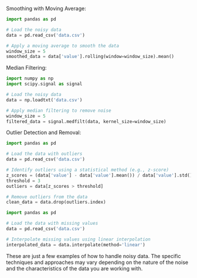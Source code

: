 Smoothing with Moving Average:

```python
import pandas as pd

# Load the noisy data
data = pd.read_csv('data.csv')

# Apply a moving average to smooth the data
window_size = 5
smoothed_data = data['value'].rolling(window=window_size).mean()

```

Median Filtering:

```python
import numpy as np
import scipy.signal as signal

# Load the noisy data
data = np.loadtxt('data.csv')

# Apply median filtering to remove noise
window_size = 5
filtered_data = signal.medfilt(data, kernel_size=window_size)

```

Outlier Detection and Removal:
```python
import pandas as pd

# Load the data with outliers
data = pd.read_csv('data.csv')

# Identify outliers using a statistical method (e.g., z-score)
z_scores = (data['value'] - data['value'].mean()) / data['value'].std()
threshold = 3
outliers = data[z_scores > threshold]

# Remove outliers from the data
clean_data = data.drop(outliers.index)

```

```python
import pandas as pd

# Load the data with missing values
data = pd.read_csv('data.csv')

# Interpolate missing values using linear interpolation
interpolated_data = data.interpolate(method='linear')

```

These are just a few examples of how to handle noisy data. The specific techniques and approaches may vary depending on the nature of the noise and the characteristics of the data you are working with.